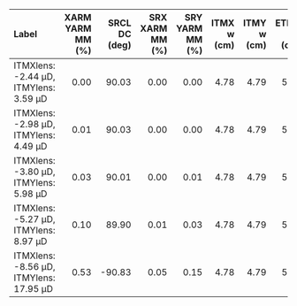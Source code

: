 | Label                                  |   XARM YARM MM (%) |   SRCL DC (deg) |   SRX XARM MM (%) |   SRY YARM MM (%) |   ITMX w (cm) |   ITMY w (cm) |   ETMX w (cm) |   ETMY w (cm) |
|:---------------------------------------|-------------------:|----------------:|------------------:|------------------:|--------------:|--------------:|--------------:|--------------:|
| ITMXlens: -2.44 µD, ITMYlens: 3.59 µD  |               0.00 |           90.03 |              0.00 |              0.00 |          4.78 |          4.79 |          5.08 |          5.14 |
| ITMXlens: -2.98 µD, ITMYlens: 4.49 µD  |               0.01 |           90.03 |              0.00 |              0.00 |          4.78 |          4.79 |          5.08 |          5.14 |
| ITMXlens: -3.80 µD, ITMYlens: 5.98 µD  |               0.03 |           90.01 |              0.00 |              0.01 |          4.78 |          4.79 |          5.08 |          5.14 |
| ITMXlens: -5.27 µD, ITMYlens: 8.97 µD  |               0.10 |           89.90 |              0.01 |              0.03 |          4.78 |          4.79 |          5.08 |          5.14 |
| ITMXlens: -8.56 µD, ITMYlens: 17.95 µD |               0.53 |          -90.83 |              0.05 |              0.15 |          4.78 |          4.79 |          5.08 |          5.14 |